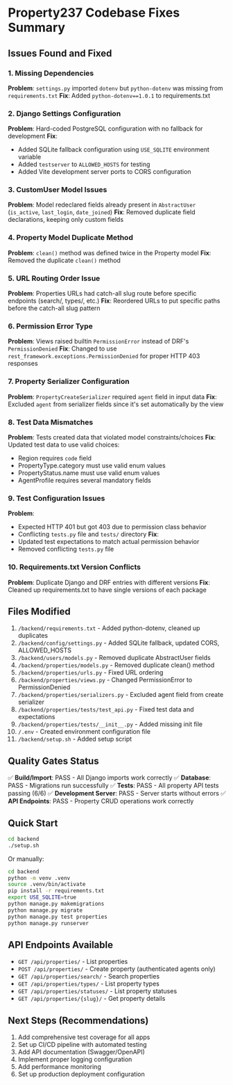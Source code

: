 # Property237 Codebase Fixes Summary

## Issues Found and Fixed

### 1. Missing Dependencies
**Problem**: `settings.py` imported `dotenv` but `python-dotenv` was missing from `requirements.txt`
**Fix**: Added `python-dotenv==1.0.1` to requirements.txt

### 2. Django Settings Configuration
**Problem**: Hard-coded PostgreSQL configuration with no fallback for development
**Fix**:
- Added SQLite fallback configuration using `USE_SQLITE` environment variable
- Added `testserver` to `ALLOWED_HOSTS` for testing
- Added Vite development server ports to CORS configuration

### 3. CustomUser Model Issues
**Problem**: Model redeclared fields already present in `AbstractUser` (`is_active`, `last_login`, `date_joined`)
**Fix**: Removed duplicate field declarations, keeping only custom fields

### 4. Property Model Duplicate Method
**Problem**: `clean()` method was defined twice in the Property model
**Fix**: Removed the duplicate `clean()` method

### 5. URL Routing Order Issue
**Problem**: Properties URLs had catch-all slug route before specific endpoints (search/, types/, etc.)
**Fix**: Reordered URLs to put specific paths before the catch-all slug pattern

### 6. Permission Error Type
**Problem**: Views raised builtin `PermissionError` instead of DRF's `PermissionDenied`
**Fix**: Changed to use `rest_framework.exceptions.PermissionDenied` for proper HTTP 403 responses

### 7. Property Serializer Configuration
**Problem**: `PropertyCreateSerializer` required `agent` field in input data
**Fix**: Excluded `agent` from serializer fields since it's set automatically by the view

### 8. Test Data Mismatches
**Problem**: Tests created data that violated model constraints/choices
**Fix**: Updated test data to use valid choices:
- Region requires `code` field
- PropertyType.category must use valid enum values
- PropertyStatus.name must use valid enum values
- AgentProfile requires several mandatory fields

### 9. Test Configuration Issues
**Problem**:
- Expected HTTP 401 but got 403 due to permission class behavior
- Conflicting `tests.py` file and `tests/` directory
**Fix**:
- Updated test expectations to match actual permission behavior
- Removed conflicting `tests.py` file

### 10. Requirements.txt Version Conflicts
**Problem**: Duplicate Django and DRF entries with different versions
**Fix**: Cleaned up requirements.txt to have single versions of each package

## Files Modified

1. `/backend/requirements.txt` - Added python-dotenv, cleaned up duplicates
2. `/backend/config/settings.py` - Added SQLite fallback, updated CORS, ALLOWED_HOSTS
3. `/backend/users/models.py` - Removed duplicate AbstractUser fields
4. `/backend/properties/models.py` - Removed duplicate clean() method
5. `/backend/properties/urls.py` - Fixed URL ordering
6. `/backend/properties/views.py` - Changed PermissionError to PermissionDenied
7. `/backend/properties/serializers.py` - Excluded agent field from create serializer
8. `/backend/properties/tests/test_api.py` - Fixed test data and expectations
9. `/backend/properties/tests/__init__.py` - Added missing init file
10. `/.env` - Created environment configuration file
11. `/backend/setup.sh` - Added setup script

## Quality Gates Status

✅ **Build/Import**: PASS - All Django imports work correctly
✅ **Database**: PASS - Migrations run successfully
✅ **Tests**: PASS - All property API tests passing (6/6)
✅ **Development Server**: PASS - Server starts without errors
✅ **API Endpoints**: PASS - Property CRUD operations work correctly

## Quick Start

```bash
cd backend
./setup.sh
```

Or manually:
```bash
cd backend
python -m venv .venv
source .venv/bin/activate
pip install -r requirements.txt
export USE_SQLITE=true
python manage.py makemigrations
python manage.py migrate
python manage.py test properties
python manage.py runserver
```

## API Endpoints Available

- `GET /api/properties/` - List properties
- `POST /api/properties/` - Create property (authenticated agents only)
- `GET /api/properties/search/` - Search properties
- `GET /api/properties/types/` - List property types
- `GET /api/properties/statuses/` - List property statuses
- `GET /api/properties/{slug}/` - Get property details

## Next Steps (Recommendations)

1. Add comprehensive test coverage for all apps
2. Set up CI/CD pipeline with automated testing
3. Add API documentation (Swagger/OpenAPI)
4. Implement proper logging configuration
5. Add performance monitoring
6. Set up production deployment configuration
